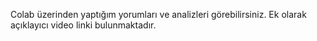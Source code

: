 Colab üzerinden yaptığım yorumları ve analizleri görebilirsiniz. Ek olarak açıklayıcı video linki bulunmaktadır.
